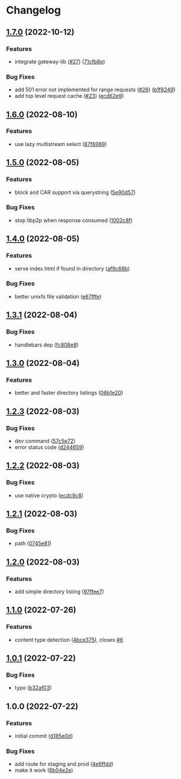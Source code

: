 # Changelog

## [1.7.0](https://github.com/web3-storage/dagula-gateway/compare/v1.6.0...v1.7.0) (2022-10-12)


### Features

* integrate gateway-lib ([#27](https://github.com/web3-storage/dagula-gateway/issues/27)) ([71cfb8e](https://github.com/web3-storage/dagula-gateway/commit/71cfb8e327535c47fe4084930883e1389cb3502d))


### Bug Fixes

* add 501 error not implemented for range requests ([#26](https://github.com/web3-storage/dagula-gateway/issues/26)) ([b1f8249](https://github.com/web3-storage/dagula-gateway/commit/b1f8249c9ce1fcc2941188572572b8a8d910baf6))
* add top level request cache ([#23](https://github.com/web3-storage/dagula-gateway/issues/23)) ([ecd62e9](https://github.com/web3-storage/dagula-gateway/commit/ecd62e999834f095a98e14e326d00fddf412e623))

## [1.6.0](https://github.com/web3-storage/dagula-gateway/compare/v1.5.0...v1.6.0) (2022-08-10)


### Features

* use lazy multistream select ([87f8989](https://github.com/web3-storage/dagula-gateway/commit/87f8989f0080f0e0622c15935544b81e774c6fcc))

## [1.5.0](https://github.com/web3-storage/dagula-gateway/compare/v1.4.0...v1.5.0) (2022-08-05)


### Features

* block and CAR support via  querystring ([5e90d57](https://github.com/web3-storage/dagula-gateway/commit/5e90d57616e82f50c5853c2cb47a994e6689902b))


### Bug Fixes

* stop libp2p when response consumed ([1002c8f](https://github.com/web3-storage/dagula-gateway/commit/1002c8f4b70a852aee197efb3ba8b2fd3446bbbc))

## [1.4.0](https://github.com/web3-storage/dagula-gateway/compare/v1.3.1...v1.4.0) (2022-08-05)


### Features

* serve index.html if found in directory ([af9c66b](https://github.com/web3-storage/dagula-gateway/commit/af9c66baa40a697d0eeaedb84523428325f5364c))


### Bug Fixes

* better unixfs file validation ([e67fffe](https://github.com/web3-storage/dagula-gateway/commit/e67fffea302b69adf3857efe8508b55136088406))

## [1.3.1](https://github.com/web3-storage/dagula-gateway/compare/v1.3.0...v1.3.1) (2022-08-04)


### Bug Fixes

* handlebars dep ([fc808e8](https://github.com/web3-storage/dagula-gateway/commit/fc808e83fd6412756b4ef5c83722725830bb3477))

## [1.3.0](https://github.com/web3-storage/dagula-gateway/compare/v1.2.3...v1.3.0) (2022-08-04)


### Features

* better and faster directory listings ([06b1e20](https://github.com/web3-storage/dagula-gateway/commit/06b1e20d81f304804052d52912b4dbefc702ae94))

## [1.2.3](https://github.com/web3-storage/dagula-gateway/compare/v1.2.2...v1.2.3) (2022-08-03)


### Bug Fixes

* dev command ([57c5e72](https://github.com/web3-storage/dagula-gateway/commit/57c5e723b866dd791f1717782efab08dd60cc1b8))
* error status code ([d244659](https://github.com/web3-storage/dagula-gateway/commit/d244659026b52dc9debf7c4abad3d96fdd1f0f57))

## [1.2.2](https://github.com/web3-storage/dagula-gateway/compare/v1.2.1...v1.2.2) (2022-08-03)


### Bug Fixes

* use native crypto ([ecdc9c8](https://github.com/web3-storage/dagula-gateway/commit/ecdc9c81c4b434feca2bee9e84c5368b1d7545fb))

## [1.2.1](https://github.com/web3-storage/dagula-gateway/compare/v1.2.0...v1.2.1) (2022-08-03)


### Bug Fixes

* path ([0745e81](https://github.com/web3-storage/dagula-gateway/commit/0745e811e817b817bc5713868652f2337cc4de39))

## [1.2.0](https://github.com/web3-storage/dagula-gateway/compare/v1.1.0...v1.2.0) (2022-08-03)


### Features

* add simple directory listing ([97ffee7](https://github.com/web3-storage/dagula-gateway/commit/97ffee78abd0ac2300a31e1684283e2730e446c2))

## [1.1.0](https://github.com/web3-storage/dagula-gateway/compare/v1.0.1...v1.1.0) (2022-07-26)


### Features

* content type detection ([4bce375](https://github.com/web3-storage/dagula-gateway/commit/4bce37515a43bb3bdaa29a6acb1e295f95795afb)), closes [#6](https://github.com/web3-storage/dagula-gateway/issues/6)

## [1.0.1](https://github.com/web3-storage/dagula-gateway/compare/v1.0.0...v1.0.1) (2022-07-22)


### Bug Fixes

* typo ([b32af03](https://github.com/web3-storage/dagula-gateway/commit/b32af039ae222c2f9aba7f7e362a988b49181cea))

## 1.0.0 (2022-07-22)


### Features

* initial commit ([d185e0d](https://github.com/web3-storage/dagula-gateway/commit/d185e0d1013a4b1b4aa8a4a7a6dd51e61b242d36))


### Bug Fixes

* add route for staging and prod ([4e6ffdd](https://github.com/web3-storage/dagula-gateway/commit/4e6ffdd18eba0185c27bdd900f01243b18db8542))
* make it work ([6b04e2e](https://github.com/web3-storage/dagula-gateway/commit/6b04e2e568bc4d29bb65ba4d253acb2190e3d3c1))

